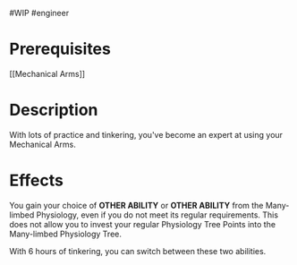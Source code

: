 #WIP #engineer 

# Prerequisites

[[Mechanical Arms]]

# Description

With lots of practice and tinkering, you've become an expert at using your Mechanical Arms.

# Effects

You gain your choice of **OTHER ABILITY** or **OTHER ABILITY** from the Many-limbed Physiology, even if you do not meet its regular requirements. This does not allow you to invest your regular Physiology Tree Points into the Many-limbed Physiology Tree.

With 6 hours of tinkering, you can switch between these two abilities.